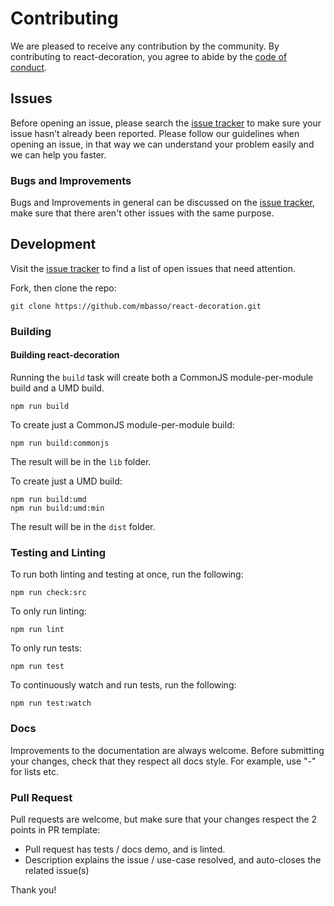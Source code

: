 # Contributing

We are pleased to receive any contribution by the community. By contributing to react-decoration, you agree to abide by the [code of conduct](https://github.com/mbasso/react-decoration/blob/master/CODE_OF_CONDUCT.md).

## Issues

Before opening an issue, please search the [issue tracker](https://github.com/mbasso/react-decoration/issues) to make sure your issue hasn’t already been reported.
Please follow our guidelines when opening an issue, in that way we can understand your problem easily and we can help you faster.

### Bugs and Improvements

Bugs and Improvements in general can be discussed on the [issue tracker](https://github.com/mbasso/react-decoration/issues), make sure that there aren't other issues with the same purpose.

## Development

Visit the [issue tracker](https://github.com/mbasso/react-decoration/issues) to find a list of open issues that need attention.

Fork, then clone the repo:

```
git clone https://github.com/mbasso/react-decoration.git
```

### Building

#### Building react-decoration

Running the `build` task will create both a CommonJS module-per-module build and a UMD build.
```
npm run build
```

To create just a CommonJS module-per-module build:

```
npm run build:commonjs

```

The result will be in the `lib` folder.

To create just a UMD build:
```
npm run build:umd
npm run build:umd:min
```

The result will be in the `dist` folder.

### Testing and Linting

To run both linting and testing at once, run the following:

```
npm run check:src
```

To only run linting:

```
npm run lint
```

To only run tests:

```
npm run test
```

To continuously watch and run tests, run the following:

```
npm run test:watch
```

### Docs

Improvements to the documentation are always welcome. Before submitting your changes, check that they respect all docs style.
For example, use "-" for lists etc.

### Pull Request

Pull requests are welcome, but make sure that your changes respect the 2 points in PR template:

- Pull request has tests / docs demo, and is linted.
- Description explains the issue / use-case resolved, and auto-closes the related issue(s)

Thank you!
